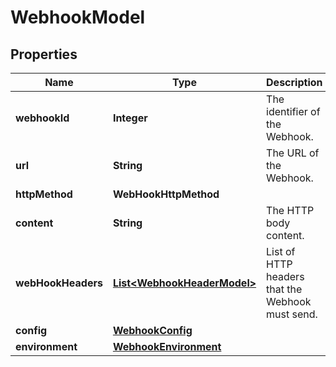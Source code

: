 

# WebhookModel


## Properties

| Name | Type | Description | Notes |
|------------ | ------------- | ------------- | -------------|
|**webhookId** | **Integer** | The identifier of the Webhook. |  [optional] |
|**url** | **String** | The URL of the Webhook. |  [optional] |
|**httpMethod** | **WebHookHttpMethod** |  |  [optional] |
|**content** | **String** | The HTTP body content. |  [optional] |
|**webHookHeaders** | [**List&lt;WebhookHeaderModel&gt;**](WebhookHeaderModel.md) | List of HTTP headers that the Webhook must send. |  [optional] |
|**config** | [**WebhookConfig**](WebhookConfig.md) |  |  [optional] |
|**environment** | [**WebhookEnvironment**](WebhookEnvironment.md) |  |  [optional] |



